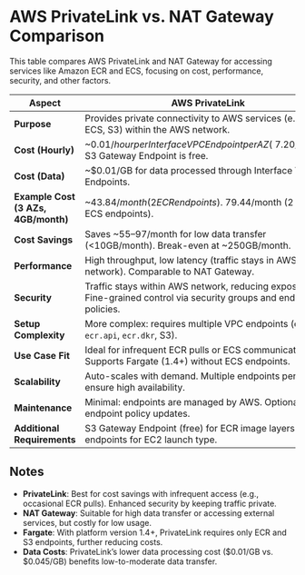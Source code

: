 

# AWS PrivateLink vs. NAT Gateway Comparison

This table compares AWS PrivateLink and NAT Gateway for accessing services like Amazon ECR and ECS, focusing on cost, performance, security, and other factors.

| **Aspect** | **AWS PrivateLink** | **NAT Gateway** |
| --- | --- | --- |
| **Purpose** | Provides private connectivity to AWS services (e.g., ECR, ECS, S3) within the AWS network. | Enables internet access for private subnets to reach public AWS services or the internet. |
| **Cost (Hourly)** | ~$0.01/hour per Interface VPC Endpoint per AZ (~$7.20/month). S3 Gateway Endpoint is free. | ~$0.045/hour per NAT Gateway per AZ (~$32.40/month). |
| **Cost (Data)** | ~$0.01/GB for data processed through Interface VPC Endpoints. | ~$0.045/GB for data processed (in or out). |
| **Example Cost (3 AZs, 4GB/month)** | ~$43.84/month (2 ECR endpoints). ~$79.44/month (2 ECR + 3 ECS endpoints). | ~$99.09/month (3 NAT Gateways + 4GB data). |
| **Cost Savings** | Saves ~$55–$97/month for low data transfer (<10GB/month). Break-even at ~250GB/month. | Expensive for infrequent access due to high hourly charges. |
| **Performance** | High throughput, low latency (traffic stays in AWS network). Comparable to NAT Gateway. | High throughput (up to 100 Gbps), but traffic over public internet may add latency. |
| **Security** | Traffic stays within AWS network, reducing exposure. Fine-grained control via security groups and endpoint policies. | Traffic exits to public internet, increasing exposure. Limited destination control. |
| **Setup Complexity** | More complex: requires multiple VPC endpoints (e.g., `ecr.api`, `ecr.dkr`, S3). | Simpler: single NAT Gateway per AZ with route table updates. |
| **Use Case Fit** | Ideal for infrequent ECR pulls or ECS communication. Supports Fargate (1.4+) without ECS endpoints. | Better for high data transfer or accessing non-AWS services requiring internet. |
| **Scalability** | Auto-scales with demand. Multiple endpoints per service ensure high availability. | Scales to 100 Gbps per gateway. Multiple gateways for multi-AZ high availability. |
| **Maintenance** | Minimal: endpoints are managed by AWS. Optional endpoint policy updates. | Minimal: managed by AWS, but route table updates needed if AZs change. |
| **Additional Requirements** | S3 Gateway Endpoint (free) for ECR image layers. ECS endpoints for EC2 launch type. | Public subnet with Elastic IP for each NAT Gateway. |

## Notes

- **PrivateLink**: Best for cost savings with infrequent access (e.g., occasional ECR pulls). Enhanced security by keeping traffic private.
- **NAT Gateway**: Suitable for high data transfer or accessing external services, but costly for low usage.
- **Fargate**: With platform version 1.4+, PrivateLink requires only ECR and S3 endpoints, further reducing costs.
- **Data Costs**: PrivateLink’s lower data processing cost ($0.01/GB vs. $0.045/GB) benefits low-to-moderate data transfer.


